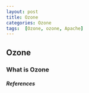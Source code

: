 ```yaml
---
layout: post
title: Ozone
categories: Ozone
tags:  [Ozone, ozone, Apache]
---
```

## Ozone
### What is Ozone
##### References